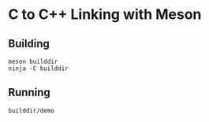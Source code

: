 # C to C++ Linking with Meson

## Building

    meson builddir
    ninja -C builddir

## Running

    builddir/demo
